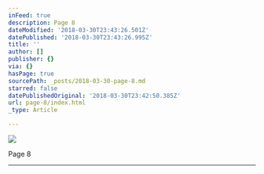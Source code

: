```yaml
---
inFeed: true
description: Page 8
dateModified: '2018-03-30T23:43:26.501Z'
datePublished: '2018-03-30T23:43:26.995Z'
title: ''
author: []
publisher: {}
via: {}
hasPage: true
sourcePath: _posts/2018-03-30-page-8.md
starred: false
datePublishedOriginal: '2018-03-30T23:42:50.385Z'
url: page-8/index.html
_type: Article

---
```

![](https://the-grid-user-content.s3-us-west-2.amazonaws.com/5ddfd3fe-9b58-4818-b3f5-3e9655721ee7.jpg)

Page 8

---